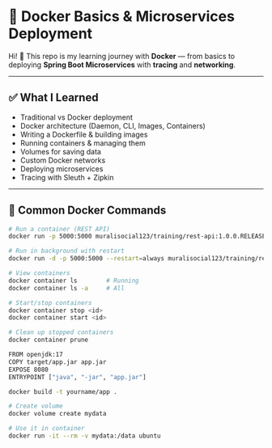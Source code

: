 # 🚀 Docker Basics & Microservices Deployment

Hi! 👋 This repo is my learning journey with **Docker** — from basics to deploying **Spring Boot Microservices** with **tracing** and **networking**.

---

## ✅ What I Learned

- Traditional vs Docker deployment  
- Docker architecture (Daemon, CLI, Images, Containers)  
- Writing a Dockerfile & building images  
- Running containers & managing them  
- Volumes for saving data  
- Custom Docker networks  
- Deploying microservices  
- Tracing with Sleuth + Zipkin  

---

## 🐳 Common Docker Commands

```bash
# Run a container (REST API)
docker run -p 5000:5000 muralisocial123/training/rest-api:1.0.0.RELEASE

# Run in background with restart
docker run -d -p 5000:5000 --restart=always muralisocial123/training/rest-api:1.0.0.RELEASE

# View containers
docker container ls        # Running
docker container ls -a     # All

# Start/stop containers
docker container stop <id>
docker container start <id>

# Clean up stopped containers
docker container prune

FROM openjdk:17
COPY target/app.jar app.jar
EXPOSE 8080
ENTRYPOINT ["java", "-jar", "app.jar"]

docker build -t yourname/app .

# Create volume
docker volume create mydata

# Use it in container
docker run -it --rm -v mydata:/data ubuntu
